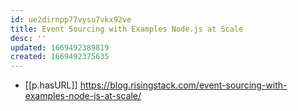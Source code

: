 ```yaml
---
id: ue2dirnpp77vysu7vkx92ve
title: Event Sourcing with Examples Node.js at Scale
desc: ''
updated: 1669492389819
created: 1669492375635
---
```


- [[p.hasURL]] https://blog.risingstack.com/event-sourcing-with-examples-node-js-at-scale/